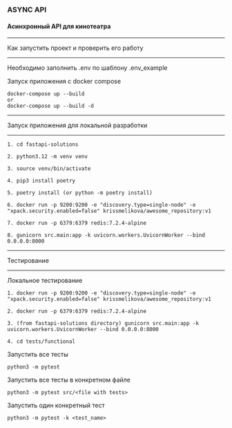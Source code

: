 ### ASYNC API

#### Асинхронный API для кинотеатра

____________________________________________________________________________
Как запустить проект и проверить его работу
____________________________________________________________________________
 
Необходимо заполнить .env по шаблону .env_example

Запуск приложения с docker compose
```
docker-compose up --build
or
docker-compose up --build -d
```
____________________________________________________________________________
Запуск приложения для локальной разработки
____________________________________________________________________________
```
1. cd fastapi-solutions

2. python3.12 -m venv venv

3. source venv/bin/activate

4. pip3 install poetry

5. poetry install (or python -m poetry install)

6. docker run -p 9200:9200 -e "discovery.type=single-node" -e "xpack.security.enabled=false" krissmelikova/awesome_repository:v1

7. docker run -p 6379:6379 redis:7.2.4-alpine
 
8. gunicorn src.main:app -k uvicorn.workers.UvicornWorker --bind 0.0.0.0:8000
```

____________________________________________________________________________
Тестирование
____________________________________________________________________________

Локальное тестирование

```
1. docker run -p 9200:9200 -e "discovery.type=single-node" -e "xpack.security.enabled=false" krissmelikova/awesome_repository:v1

2. docker run -p 6379:6379 redis:7.2.4-alpine

3. (from fastapi-solutions directory) gunicorn src.main:app -k uvicorn.workers.UvicornWorker --bind 0.0.0.0:8000

4. cd tests/functional
```

Запустить все тесты
```
python3 -m pytest
```
Запустить все тесты в конкретном файле
```
python3 -m pytest src/<file with tests>
```

Запустить один конкретный тест
```
python3 -m pytest -k <test_name>
```

